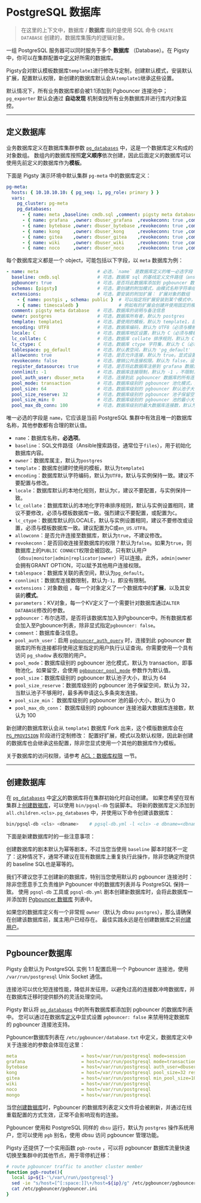 # PostgreSQL 数据库

> 在这里的上下文中，数据库 / **数据库** 指的是使用 SQL 命令 `CREATE DATABASE` 创建的，数据库集簇内的逻辑对象。

一组 PostgreSQL 服务器可以同时服务于多个 **数据库** （Database）。在 Pigsty 中，你可以在集群配置中[定义](#定义数据库)好所需的数据库。

Pigsty会对默认模板数据库`template1`进行修改与定制，创建默认模式，安装默认扩展，配置默认权限，新创建的数据库默认会从`template1`继承这些设置。

默认情况下，所有业务数据库都会被1:1添加到 Pgbouncer 连接池中；`pg_exporter` 默认会通过 **自动发现** 机制查找所有业务数据库并进行库内对象监控。


----------------

## 定义数据库

业务数据库定义在数据库集群参数  [`pg_databases`](PARAM#pg_databases) 中，这是一个数据库定义构成的对象数组。
数组内的数据库按照**定义顺序**依次创建，因此后面定义的数据库可以使用先前定义的数据库作为**模板**。

下面是 Pigsty 演示环境中默认集群 `pg-meta` 中的数据库定义：

```yaml
pg-meta:
  hosts: { 10.10.10.10: { pg_seq: 1, pg_role: primary } }
  vars:
    pg_cluster: pg-meta
    pg_databases:
      - { name: meta ,baseline: cmdb.sql ,comment: pigsty meta database ,schemas: [pigsty] ,extensions: [{name: postgis, schema: public}, {name: timescaledb}]}
      - { name: grafana  ,owner: dbuser_grafana  ,revokeconn: true ,comment: grafana primary database }
      - { name: bytebase ,owner: dbuser_bytebase ,revokeconn: true ,comment: bytebase primary database }
      - { name: kong     ,owner: dbuser_kong     ,revokeconn: true ,comment: kong the api gateway database }
      - { name: gitea    ,owner: dbuser_gitea    ,revokeconn: true ,comment: gitea meta database }
      - { name: wiki     ,owner: dbuser_wiki     ,revokeconn: true ,comment: wiki meta database }
      - { name: noco     ,owner: dbuser_noco     ,revokeconn: true ,comment: nocodb database }
```

每个数据库定义都是一个 object，可能包括以下字段，以 `meta` 数据库为例：

```yaml
- name: meta                      # 必选，`name` 是数据库定义的唯一必选字段
  baseline: cmdb.sql              # 可选，数据库 sql 的基线定义文件路径（ansible 搜索路径中的相对路径，如 files/）
  pgbouncer: true                 # 可选，是否将此数据库添加到 pgbouncer 数据库列表？默认为 true
  schemas: [pigsty]               # 可选，要创建的附加模式，由模式名称字符串组成的数组
  extensions:                     # 可选，要安装的附加扩展： 扩展对象的数组
    - { name: postgis , schema: public }  # 可以指定将扩展安装到某个模式中，也可以不指定（不指定则安装到 search_path 首位模式中）
    - { name: timescaledb }               # 例如有的扩展会创建并使用固定的模式，就不需要指定模式。
  comment: pigsty meta database   # 可选，数据库的说明与备注信息
  owner: postgres                 # 可选，数据库所有者，默认为 postgres
  template: template1             # 可选，要使用的模板，默认为 template1，目标必须是一个模板数据库
  encoding: UTF8                  # 可选，数据库编码，默认为 UTF8（必须与模板数据库相同）
  locale: C                       # 可选，数据库地区设置，默认为 C（必须与模板数据库相同）
  lc_collate: C                   # 可选，数据库 collate 排序规则，默认为 C（必须与模板数据库相同），没有理由不建议更改。
  lc_ctype: C                     # 可选，数据库 ctype 字符集，默认为 C（必须与模板数据库相同）
  tablespace: pg_default          # 可选，默认表空间，默认为 'pg_default'
  allowconn: true                 # 可选，是否允许连接，默认为 true。显式设置 false 将完全禁止连接到此数据库
  revokeconn: false               # 可选，撤销公共连接权限。默认为 false，设置为 true 时，属主和管理员之外用户的 CONNECT 权限会被回收
  register_datasource: true       # 可选，是否将此数据库注册到 grafana 数据源？默认为 true，显式设置为 false 会跳过注册
  connlimit: -1                   # 可选，数据库连接限制，默认为 -1 ，不限制，设置为正整数则会限制连接数。
  pool_auth_user: dbuser_meta     # 可选，连接到此 pgbouncer 数据库的所有连接都将使用此用户进行验证（启用 pgbouncer_auth_query 才有用）
  pool_mode: transaction          # 可选，数据库级别的 pgbouncer 池化模式，默认为 transaction
  pool_size: 64                   # 可选，数据库级别的 pgbouncer 默认池子大小，默认为 64
  pool_size_reserve: 32           # 可选，数据库级别的 pgbouncer 池子保留空间，默认为 32，当默认池子不够用时，最多再申请这么多条突发连接。
  pool_size_min: 0                # 可选，数据库级别的 pgbouncer 池的最小大小，默认为 0
  pool_max_db_conn: 100           # 可选，数据库级别的最大数据库连接数，默认为 100
```

唯一必选的字段是 `name`，它应该是当前 PostgreSQL 集群中有效且唯一的数据库名称，其他参数都有合理的默认值。

- `name`：数据库名称，**必选项**。
- `baseline`：SQL文件路径（Ansible搜索路径，通常位于`files`），用于初始化数据库内容。
- `owner`：数据库属主，默认为`postgres`
- `template`：数据库创建时使用的模板，默认为`template1`
- `encoding`：数据库默认字符编码，默认为`UTF8`，默认与实例保持一致。建议不要配置与修改。
- `locale`：数据库默认的本地化规则，默认为`C`，建议不要配置，与实例保持一致。
- `lc_collate`：数据库默认的本地化字符串排序规则，默认与实例设置相同，建议不要修改，必须与模板数据库一致。强烈建议不要配置，或配置为`C`。
- `lc_ctype`：数据库默认的LOCALE，默认与实例设置相同，建议不要修改或设置，必须与模板数据库一致。建议配置为C或`en_US.UTF8`。
- `allowconn`：是否允许连接至数据库，默认为`true`，不建议修改。
- `revokeconn`：是否回收连接至数据库的权限？默认为`false`。如果为`true`，则数据库上的`PUBLIC CONNECT`权限会被回收。只有默认用户（`dbsu|monitor|admin|replicator|owner`）可以连接。此外，`admin|owner` 会拥有GRANT OPTION，可以赋予其他用户连接权限。
- `tablespace`：数据库关联的表空间，默认为`pg_default`。
- `connlimit`：数据库连接数限制，默认为`-1`，即没有限制。
- `extensions`：对象数组 ，每一个对象定义了一个数据库中的**扩展**，以及其安装的**模式**。
- `parameters`：KV对象，每一个KV定义了一个需要针对数据库通过`ALTER DATABASE`修改的参数。
- `pgbouncer`：布尔选项，是否将该数据库加入到Pgbouncer中。所有数据库都会加入至Pgbouncer列表，除非显式指定`pgbouncer: false`。
- `comment`：数据库备注信息。
- `pool_auth_user`：启用 [`pgbouncer_auth_query`](PARAM#pgbouncer_auth_query) 时，连接到此 pgbouncer 数据库的所有连接都将使用这里指定的用户执行认证查询。你需要使用一个具有访问 `pg_shadow` 表权限的用户。
- `pool_mode`：数据库级别的 pgbouncer 池化模式，默认为 transaction，即事物池化。如果留空，会使用 [`pgbouncer_pool_mode`](PARAM#pgbouncer_pool_mode) 参数作为默认值。
- `pool_size`：数据库级别的 pgbouncer 默认池子大小，默认为 64
- `pool_size_reserve`：数据库级别的 pgbouncer 池子保留空间，默认为 32，当默认池子不够用时，最多再申请这么多条突发连接。
- `pool_size_min`： 数据库级别的 pgbouncer 池的最小大小，默认为 0
- `pool_max_db_conn`： 数据库级别的 pgbouncer 连接池最大数据库连接数，默认为 100

新创建的数据库默认会从 `template1` 数据库 Fork 出来，这个模版数据库会在 [`PG_PROVISION`](PARAM#PG_PROVISION) 阶段进行定制修改：
配置好扩展，模式以及默认权限，因此新创建的数据库也会继承这些配置，除非您显式使用一个其他的数据库作为模板。

关于数据库的访问权限，请参考 [ACL：数据库权限](PGSQL-ACL#数据库权限) 一节。


----------------

## 创建数据库

在 [`pg_databases`](PARAM#pg_databases) 中[定义](#定义数据库)的数据库将在集群初始化时自动创建。
如果您希望在现有集群上[创建数据库](PGSQL-ADMIN#创建数据库)，可以使用 `bin/pgsql-db` 包装脚本。
将新的数据库定义添加到 `all.children.<cls>.pg_databases` 中，并使用以下命令创建该数据库：

```bash
bin/pgsql-db <cls> <dbname>    # pgsql-db.yml -l <cls> -e dbname=<dbname>
```

下面是新建数据库时的一些注意事项：

创建数据库的剧本默认为幂等剧本，不过当您当使用 `baseline` 脚本时就不一定了：这种情况下，通常不建议在现有数据库上重复执行此操作，除非您确定所提供的 baseline SQL也是幂等的。

我们不建议您手工创建新的数据库，特别当您使用默认的 pgbouncer 连接池时：除非您愿意手工负责维护 Pgbouncer 中的数据库列表并与 PostgreSQL 保持一致。
使用 `pgsql-db` 工具或 `pgsql-db.yml` 剧本创建新数据库时，会将此数据库一并添加到 [Pgbouncer 数据库](#pgbouncer数据库) 列表中。

如果您的数据库定义有一个非常规 `owner`（默认为 dbsu `postgres`），那么请确保在创建该数据库前，属主用户已经存在。
最佳实践永远是在创建数据库之前[创建](PGSQL-ADMIN#创建用户) [用户](PGSQL-USER)。



----------------

## Pgbouncer数据库

Pigsty 会默认为 PostgreSQL 实例 1:1 配置启用一个 Pgbouncer 连接池，使用 `/var/run/postgresql` Unix Socket 通信。

连接池可以优化短连接性能，降低并发征用，以避免过高的连接数冲垮数据库，并在数据库迁移时提供额外的灵活处理空间。

Pigsty 默认将 [`pg_databases`](PARAM#pg_databases) 中的所有数据库都添加到 pgbouncer 的数据库列表中。
您可以通过在数据库[定义](#定义数据库)中显式设置 `pgbouncer: false` 来禁用特定数据库的 pgbouncer 连接池支持。

Pgbouncer数据库列表在 `/etc/pgbouncer/database.txt` 中定义，数据库定义中关于连接池的参数会体现在这里：

```yaml
meta                        = host=/var/run/postgresql mode=session
grafana                     = host=/var/run/postgresql mode=transaction
bytebase                    = host=/var/run/postgresql auth_user=dbuser_meta
kong                        = host=/var/run/postgresql pool_size=32 reserve_pool=64
gitea                       = host=/var/run/postgresql min_pool_size=10
wiki                        = host=/var/run/postgresql
noco                        = host=/var/run/postgresql
mongo                       = host=/var/run/postgresql
```

当您[创建数据库](#创建数据库)时，Pgbouncer 的数据库列表定义文件将会被刷新，并通过在线重载配置的方式生效，正常不会影响现有的连接。

Pgbouncer 使用和 PostgreSQL 同样的 `dbsu` 运行，默认为 `postgres` 操作系统用户，您可以使用 `pgb` 别名，使用 dbsu 访问 pgbouncer 管理功能。

Pigsty 还提供了一个实用函数 `pgb-route` ，可以将 pgbouncer 数据库流量快速切换至集群中的其他节点，用于零停机迁移：

```bash
# route pgbouncer traffic to another cluster member
function pgb-route(){
  local ip=${1-'\/var\/run\/postgresql'}
  sed -ie "s/host=[^[:space:]]\+/host=${ip}/g" /etc/pgbouncer/pgbouncer.ini
  cat /etc/pgbouncer/pgbouncer.ini
}
```
